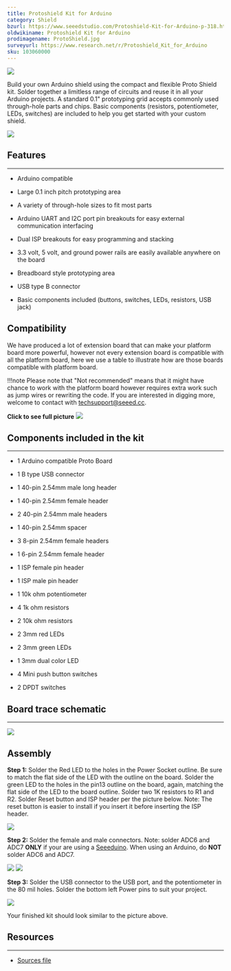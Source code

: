 ```yaml
---
title: Protoshield Kit for Arduino
category: Shield
bzurl: https://www.seeedstudio.com/Protoshield-Kit-for-Arduino-p-318.html
oldwikiname: Protoshield Kit for Arduino
prodimagename: ProtoShield.jpg
surveyurl: https://www.research.net/r/Protoshield_Kit_for_Arduino
sku: 103060000
---
```

![](https://github.com/SeeedDocument/Protoshield_Kit_for_Arduino/raw/master/img/ProtoShield.jpg)

Build your own Arduino shield using the compact and flexible Proto Shield kit. Solder together a limitless range of circuits and reuse it in all your Arduino projects. A standard 0.1" prototyping grid accepts commonly used through-hole parts and chips. Basic components (resistors, potentiometer, LEDs, switches) are included to help you get started with your custom shield.

[![](https://github.com/SeeedDocument/Seeed-WiKi/raw/master/docs/images/300px-Get_One_Now_Banner-ragular.png)](https://www.seeedstudio.com/Protoshield-Kit-for-Arduino-p-318.html)

##   Features
---
*   Arduino compatible

*   Large 0.1 inch pitch prototyping area

*   A variety of through-hole sizes to fit most parts

*   Arduino UART and I2C port pin breakouts for easy external communication interfacing

*   Dual ISP breakouts for easy programming and stacking

*   3.3 volt, 5 volt, and ground power rails are easily available anywhere on the board

*   Breadboard style prototyping area

*   USB type B connector

*   Basic components included (buttons, switches, LEDs, resistors, USB jack)

## Compatibility

We have produced a lot of extension board that can make your platform board more powerful, however not every extension board is compatible with all the platform board, here we use a table to illustrate how are those boards compatible with platform board.

!!!note
    Please note that "Not recommended" means that it might have chance to work with the platform board however requires extra work such as jump wires or rewriting the code. If you are interested in digging more, welcome to contact with techsupport@seeed.cc.

**Click to see full picture**
[![](https://github.com/SeeedDocument/Seeed-WiKi/raw/master/docs/images/Shield%20Compatibility.png)](https://raw.githubusercontent.com/SeeedDocument/Seeed-WiKi/master/docs/images/Shield%20Compatibility.png)


##  Components included in the kit
---
*   1 Arduino compatible Proto Board

*   1 B type USB connector

*   1 40-pin 2.54mm male long header

*   1 40-pin 2.54mm female header

*   2 40-pin 2.54mm male headers

*   1 40-pin 2.54mm spacer

*   3 8-pin 2.54mm female headers

*   1 6-pin 2.54mm female header

*   1 ISP female pin header

*   1 ISP male pin header

*   1 10k ohm potentiometer

*   4 1k ohm resistors

*   2 10k ohm resistors

*   2 3mm red LEDs

*   2 3mm green LEDs

*   1 3mm dual color LED

*   4 Mini push button switches

*   2 DPDT switches

##  Board trace schematic
---
![](https://github.com/SeeedDocument/Protoshield_Kit_for_Arduino/raw/master/img/ProtoShield_Kit.png)

##  Assembly

**Step 1:** Solder the Red LED to the holes in the Power Socket outline. Be sure to match the flat side of the LED with the outline on the board. Solder the green LED to the holes in the pin13 outline on the board, again, matching the flat side of the LED to the board outline. Solder two 1K resistors to R1 and R2. Solder Reset button and ISP header per the picture below. Note: The reset button is easier to install if you insert it before inserting the ISP header.

![](https://github.com/SeeedDocument/Protoshield_Kit_for_Arduino/raw/master/img/Step1.jpg)

**Step 2:** Solder the female and male connectors. Note: solder ADC6 and ADC7 **ONLY** if your are using a [Seeeduino](http://www.seeedstudio.com/depot/index.php?main_page=advanced_search_result&amp;search_in_description=0&amp;zenid=15c0e10e2d81d5481f863ae4eaaf7ca1&amp;keyword=seeeduino&amp;x=0&amp;y=0). When using an Arduino, do **NOT** solder ADC6 and ADC7.

![](https://github.com/SeeedDocument/Protoshield_Kit_for_Arduino/raw/master/img/Step2.jpg)
![](https://github.com/SeeedDocument/Protoshield_Kit_for_Arduino/raw/master/img/Step22.jpg)

**Step 3:** Solder the USB connector to the USB port, and the potentiometer in the 80 mil holes. Solder the bottom left Power pins to suit your project.

![](https://github.com/SeeedDocument/Protoshield_Kit_for_Arduino/raw/master/img/Step3.jpg)

Your finished kit should look similar to the picture above.


##   Resources
---
*   [Sources file](https://github.com/SeeedDocument/Protoshield_Kit_for_Arduino/raw/master/res/ProtoShield.brd)
